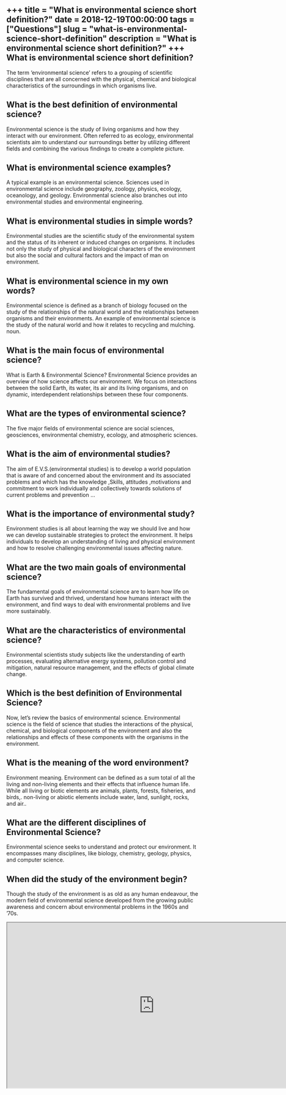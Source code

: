 +++
title = "What is environmental science short definition?"
date = 2018-12-19T00:00:00
tags = ["Questions"]
slug = "what-is-environmental-science-short-definition"
description = "What is environmental science short definition?"
+++
What is environmental science short definition?
-----------------------------------------------

The term ‘environmental science’ refers to a grouping of scientific disciplines that are all concerned with the physical, chemical and biological characteristics of the surroundings in which organisms live.

What is the best definition of environmental science?
-----------------------------------------------------

Environmental science is the study of living organisms and how they interact with our environment. Often referred to as ecology, environmental scientists aim to understand our surroundings better by utilizing different fields and combining the various findings to create a complete picture.

What is environmental science examples?
---------------------------------------

A typical example is an environmental science. Sciences used in environmental science include geography, zoology, physics, ecology, oceanology, and geology. Environmental science also branches out into environmental studies and environmental engineering.

What is environmental studies in simple words?
----------------------------------------------

Environmental studies are the scientific study of the environmental system and the status of its inherent or induced changes on organisms. It includes not only the study of physical and biological characters of the environment but also the social and cultural factors and the impact of man on environment.

What is environmental science in my own words?
----------------------------------------------

Environmental science is defined as a branch of biology focused on the study of the relationships of the natural world and the relationships between organisms and their environments. An example of environmental science is the study of the natural world and how it relates to recycling and mulching. noun.

What is the main focus of environmental science?
------------------------------------------------

What is Earth &amp; Environmental Science? Environmental Science provides an overview of how science affects our environment. We focus on interactions between the solid Earth, its water, its air and its living organisms, and on dynamic, interdependent relationships between these four components.

What are the types of environmental science?
--------------------------------------------

The five major fields of environmental science are social sciences, geosciences, environmental chemistry, ecology, and atmospheric sciences.

What is the aim of environmental studies?
-----------------------------------------

The aim of E.V.S.(environmental studies) is to develop a world population that is aware of and concerned about the environment and its associated problems and which has the knowledge ,Skills, attitudes ,motivations and commitment to work individually and collectively towards solutions of current problems and prevention …

What is the importance of environmental study?
----------------------------------------------

Environment studies is all about learning the way we should live and how we can develop sustainable strategies to protect the environment. It helps individuals to develop an understanding of living and physical environment and how to resolve challenging environmental issues affecting nature.

What are the two main goals of environmental science?
-----------------------------------------------------

The fundamental goals of environmental science are to learn how life on Earth has survived and thrived, understand how humans interact with the environment, and find ways to deal with environmental problems and live more sustainably.

What are the characteristics of environmental science?
------------------------------------------------------

Environmental scientists study subjects like the understanding of earth processes, evaluating alternative energy systems, pollution control and mitigation, natural resource management, and the effects of global climate change.

Which is the best definition of Environmental Science?
------------------------------------------------------

Now, let’s review the basics of environmental science. Environmental science is the field of science that studies the interactions of the physical, chemical, and biological components of the environment and also the relationships and effects of these components with the organisms in the environment.

What is the meaning of the word environment?
--------------------------------------------

Environment meaning. Environment can be defined as a sum total of all the living and non-living elements and their effects that influence human life. While all living or biotic elements are animals, plants, forests, fisheries, and birds,. non-living or abiotic elements include water, land, sunlight, rocks, and air..

What are the different disciplines of Environmental Science?
------------------------------------------------------------

Environmental science seeks to understand and protect our environment. It encompasses many disciplines, like biology, chemistry, geology, physics, and computer science.

When did the study of the environment begin?
--------------------------------------------

Though the study of the environment is as old as any human endeavour, the modern field of environmental science developed from the growing public awareness and concern about environmental problems in the 1960s and ’70s.

<iframe allow="accelerometer; autoplay; clipboard-write; encrypted-media; gyroscope; picture-in-picture" allowfullscreen="" class="__youtube_prefs__  epyt-is-override  no-lazyload" data-no-lazy="1" data-origheight="433" data-origwidth="770" data-skipgform_ajax_framebjll="" height="433" id="_ytid_95588" loading="lazy" src="https://www.youtube.com/embed/kB0JA7jsqMw?enablejsapi=1&autoplay=0&cc_load_policy=0&cc_lang_pref=&iv_load_policy=1&loop=0&modestbranding=0&rel=1&fs=1&playsinline=0&autohide=2&theme=dark&color=red&controls=1&" title="YouTube player" width="770"></iframe>